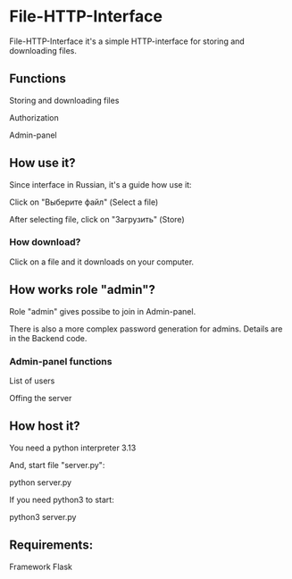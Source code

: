 <DOCTYPE html>
<html>
  <body>
  <h1>File-HTTP-Interface</h1>
  <p>File-HTTP-Interface it's a simple HTTP-interface for storing and downloading files.</p>
  <h2>Functions</h2>
  <p>Storing and downloading files</p>
  <p>Authorization</p>
  <p>Admin-panel</p>
  <h2>How use it?</h2>
  <p>Since interface in Russian, it's a guide how use it:</p>
  <p>Click on "Выберите файл" (Select a file)</p>
  <p>After selecting file, click on "Загрузить" (Store)</p>
  <h3>How download?</h3>
  <p>Click on a file and it downloads on your computer.</p>
  <h2>How works role "admin"?</h2>
  <p>Role "admin" gives possibe to join in Admin-panel. </p>
  <p>There is also a more complex password generation for admins. Details are in the Backend code.</p>
  <h3>Admin-panel functions</h3>
  <p>List of users</p>
  <p>Offing the server</p>
  <h2>How host it?</h2>
    <p>You need a python interpreter 3.13</p>
    <p>And, start file "server.py":</p>
    <p>python server.py</p>
    <p>If you need python3 to start:</p>
    <p>python3 server.py</p>
<h2>Requirements:</h2>
    <p>Framework Flask</p>
</body>
</html>
